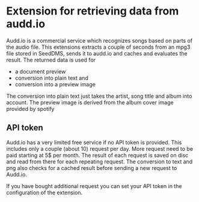 # Extension for retrieving data from audd.io

Audd.io is a commercial service which recognizes songs based on parts
of the audio file. This extensions extracts a couple of seconds from
an mpg3 file stored in SeedDMS, sends it to audd.io and caches and
evaluates the result. The returned data is used for

* a document preview
* conversion into plain text and
* conversion into a preview image

The conversion into plain text just takes the artist, song title and
album into account. The preview image is derived from the album cover
image provided by spotify

## API token

Audd.io has a very limited free service if no API token is provided.
This includes only a couple (about 10) request per day. More request
need to be paid starting at 5$ per month. The result of each request
is saved on disc and read from there for each repeating request.
The conversion to text and png also checks for a cached result before
sending a new request to Audd.io.

If you have bought additional request you can set your API token in
the configuration of the extension.
